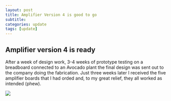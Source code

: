 ```yaml
---
layout: post
title: Amplifier Version 4 is good to go
subtitle: 
categories: update
tags: [update]
---
```


## Amplifier version 4 is ready 
After a week of design work, 3-4 weeks of prototype testing on a breadboard connected to an Avocado plant the final design was sent out to the company doing the fabrication. Just three weeks later I received the five amplifier boards that I had orded and, to my great relief, they all worked as intended (phew).

![](//assets/images/AmpV4-PCB.jpeg)
